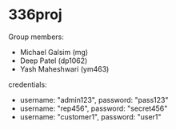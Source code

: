 # 336proj

Group members: 
- Michael Galsim (mg)
- Deep Patel (dp1062)
- Yash Maheshwari (ym463)

credentials: 
- username: "admin123", password: "pass123"
- username: "rep456", password: "secret456"
- username: "customer1", password: "user1"
